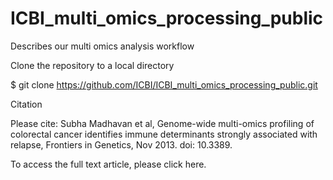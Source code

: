 ICBI_multi_omics_processing_public
==================================

Describes our multi omics analysis workflow

Clone the repository to a local directory

$ git clone https://github.com/ICBI/ICBI_multi_omics_processing_public.git

Citation

Please cite: Subha Madhavan et al, Genome-wide multi-omics profiling of colorectal cancer identifies immune determinants strongly associated with relapse, Frontiers in Genetics, Nov 2013. doi: 10.3389.

To access the full text article, please click here.
